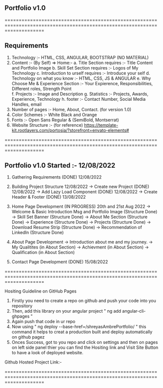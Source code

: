 
## Portfolio v1.0
==========================================================================================================================

## Requirements

1. Technology :- HTML, CSS, ANGULAR, BOOTSTRAP (NO MATERIAL)
2. Content :- (By Self)
=> Home:- 
		a. Title Section requires 				:-  Title Content and Portfolio Image
		b. Skill Set Section requires 			:-  Logos of My Technology
		c. Introduction to urself requires		:-	Introduce your self
		d. Technology on what you know			:- 	HTML, CSS, JS & ANGULAR
		e. Why Choose Me & Experience Section	:- 	Your Expierence, Responsibilities, Different roles, Strength Point	
		f. Projects								:- 	Image and Description
		g. Statistics							:- 	Projects, Awards, Experience, Technology
		h. footer								:- Contact Number, Social Media Handles, email
3. Number of pages :- Home, About, Contact. (for version 1.0)
4. Color Schemes :- White Black and Orange
5. Fonts :- Open Sans Regular & (SemiBold, Montserrat)
6. Website Structure :- (for reference) https://template-kit.rootlayers.com/portosia/?storefront=envato-elements#

==========================================================================================================================

## Portfolio v1.0 Started :- 12/08/2022

1.  Gathering Requirements (DONE) 12/08/2022

2. Building Project Structure 12/08/2022
-> Create new Project (DONE) 12/08/2022
-> Add Lazy Load Component (DONE) 12/08/2022
-> Create Header & Footer (DONE) 13/08/2022

3. Home Page Development (IN PROGRESS) 20th and 21st Aug 2022
-> Welcome & Basic Introduction Msg and Portfolio Image (Structure Done)
-> Skill Set Banner (Structure Done)
-> About Me Section (Structure Done)
-> Experience  (Structure Done)
-> Projects (Structure Done)
-> Download Resume Strip (Structure Done)
-> Recommendation of LinkedIn  (Structure Done)


4. About Page Development
-> Introduction about me and my journey.
-> My Qualitites (in About Section)
-> Achievment (in About Section)
-> Qualification (in About Section)

5. Contact Page Development (DONE) 15/08/2022

==========================================================================================================================

Hositing Guideline on GitHub Pages

1. Firstly you need to create a repo on github and push your code into you repository 
2. Then, add this library on your angular project " ng add angular-cli-ghpages "
3. Again push that code in ur repo
4. Now using " ng deploy --base-href=/shreyasAmbrePortfolio/ " this command it helps to creat a production built and deploy automatically on github pagez 
5. Onces Success, got to you repo and click on settings and then on pages on left side panel thier you can find the Hositing link and Visit Site Button to have a look of deployed website.


Github Hosted Project Link:- 

==========================================================================================================================



